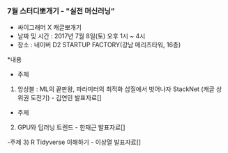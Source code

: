 ### 7월 스터디뽀개기 - "실전 머신러닝” 

* 싸이그래머 X 캐글뽀개기 
* 날짜 및 시간 : 2017년 7월 8일(토) 오후 1시 ~ 4시 
* 장소 : 네이버 D2 STARTUP FACTORY(강남 메리츠타워, 16층) 

 *내용
- 주제
1) 앙상블 : ML의 끝판왕, 파라미터의 최적화 삽질에서 벗어나자 StackNet (캐글 상위권 도전기) - 김연민 
발표자료[]

- 주제
2) GPU와 딥러닝 트렌드 - 한재근 
발표자료[]

-주제
3) R Tidyverse 이해하기 - 이상열
발표자료[]
